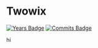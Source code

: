 # Twowix
[![Years Badge](https://badges.pufler.dev/years/twowix)](https://badges.pufler.dev)
[![Commits Badge](https://badges.pufler.dev/commits/monthly/twowix)](https://badges.pufler.dev)

hi
